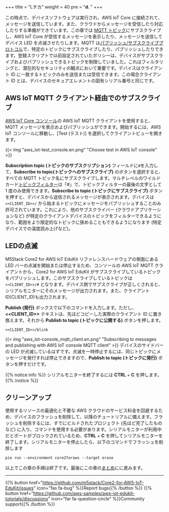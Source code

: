 +++
title = "Lチカ"
weight = 40
pre = "<b>d. </b>"
+++

この時点で、デバイスソフトウェアは実行され、AWS IoT Core に接続されて、メッセージを送信しています。また、クラウドからメッセージを受信したり対応したりする準備ができています。この章では [MQTT トピック](https://docs.aws.amazon.com/iot/latest/developerguide/topics.html)にサブスクライブし、AWS IoT Core が受信するメッセージを表示したり、メッセージを送信してデバイス LED を点滅させたりします。MQTT は[パブリッシュ/サブスクライブプロトコル](https://mqtt.org/)で、特定のトピックにサブスクライブしたり、パブリッシュしたりできます。登録スクリプトで以前設定されていたポリシーは、デバイスがサブスクライブおよびパブリッシュできるトピックを制限していました。これはフィルタリングと、潜在的なセキュリティの観点において重要です。デバイスはクライアント ID に一致するトピックのみを送信または受信できます。この場合クライアント ID とは、デバイスのセキュアエレメントの固有シリアル番号と同じです。

## AWS IoT MQTT クライアント経由でのサブスクライブ
[AWS IoT Core コンソール](https://us-west-2.console.aws.amazon.com/iot/home?region=us-west-2#/)の AWS IoT MQTT クライアントを使用すると、MQTT メッセージを表示およびパブリッシュができます。開始するには、AWS IoT コンソールに移動し、[Test (テスト)] を選択してクライアントビューを開きます。

{{< img "aws_iot-test_console.en.png" "Choose test in AWS IoT console" >}}

**Subscription topic (トピックのサブスクリプション)** フィールドに`#`を入力して、**Subscribe to topic(トピックへのサブスクライブ)** のボタンを選択すると、すべての MQTT トピック名にサブスクライブします。マルチレベルのワイルドカード[トピックフィルター](https://docs.aws.amazon.com/iot/latest/developerguide/topics.html#topicfilters)は「#」で、トピックフィルターの最後の文字として 1 度のみ使用できます。**Subscribe to topic (トピックにサブスクライブ)** ボタンを押すと、デバイスから送信されるメッセージが表示されます。デバイスは `<<CLIENT_ID>>/` から始まるトピックにメッセージをパブリッシュすることのみ許可されています。これにより、他のサブスクライバー (クラウドアプリケーションなど) が特定のクライアントデバイスのトピックをフィルターできるようになり、範囲をより限定的なトピックに狭めることもできるようになります (特定デバイスでの温度読み上げなど)。

## LEDの点滅
M5Stack Core2 for AWS IoT EduKit リファレンスハードウェアの側面にある LED バーの点滅を開始または停止するため、コンソールの AWS IoT MQTT クライアントから、Core2 for AWS IoT EduKit がサブスクライブしているトピックをパブリッシュします。このサブスクライブしているトピックは `<<CLIENT_ID>>/#` となります。デバイス側でサブスクライブが正しくされると、シリアルモニターにそのメッセージが出力されます。また、クライアントID(CLIENT_ID)も出力されます。

**Publish (発行)** ボックスで以下のコマンドを入力します。ただし、**<<CLIENT_ID>>** テキストは、先ほどコピーした実際のクライアント ID に置き換えます。それから **Publish to topic (トピックに公開する)** ボタンを押します。
```
<<CLIENT_ID>>/blink
```
{{< img "aws_iot-console_mqtt_client.en.png" "Subscribing to messages and publishing with AWS IoT console MQTT client" >}}
デバイスのサイドバーの LED が点滅しているはずです。点滅を一時停止するには、同じトピックにメッセージを発行すれば停止できますので、**Publish to topic (トピックに発行)** ボタンを押すだけです。

{{% notice info %}}
シリアルモニターを終了するには **CTRL** + **C** を押します。
{{% /notice %}}

## クリーンアップ
使用するリソースの最適化と不要な AWS クラウドのサービス料金を回避するため、デバイスのフラッシュを削除して、以降のチュートリアルに備えます。フラッシュを削除するには、すでにビルドされたプロジェクト (先ほど完了したものなど) に入り、コマンドを使用する必要があります。シリアルモニターが利用中だとポートがブロックされているため、**CTRL** + **C** を押してシリアルモニターを終了します。シリアルモニターを停止したら、以下のコマンドでフラッシュを削除します

```
pio run --environment core2foraws --target erase
```

以上でこの章の手順は終了です。最後にこの章の[まとめ](conclusion.html)にに進みます。

---
{{% button href="https://github.com/m5stack/Core2-for-AWS-IoT-EduKit/issues" icon="fas fa-bug" %}}Report bugs{{% /button %}} {{% button href="https://github.com/aws-samples/aws-iot-edukit-tutorials/discussions" icon="far fa-question-circle" %}}Community support{{% /button %}}
